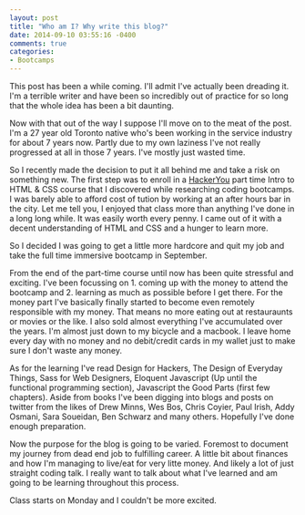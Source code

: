 ```yaml
---
layout: post
title: "Who am I? Why write this blog?"
date: 2014-09-10 03:55:16 -0400
comments: true
categories:
- Bootcamps
---
```


This post has been a while coming. I'll admit I've actually been dreading it. I'm a terrible writer and have been so incredibly out of practice for so long that the whole idea has been a bit daunting.

Now with that out of the way I suppose I'll move on to the meat of the post. I'm a 27 year old Toronto native who's been working in the service industry for about 7 years now. Partly due to my own laziness I've not really progressed at all in those 7 years. I've mostly just wasted time.

So I recently made the decision to put it all behind me and take a risk on something new. The first step was to enroll in a [HackerYou](http://www.hackeryou.com) part time Intro to HTML & CSS course that I discovered while researching coding bootcamps. I was barely able to afford cost of tution by working at an after hours bar in the city. Let me tell you, I enjoyed that class more than anything I've done in a long long while. It was easily worth every penny. I came out of it with a decent understanding of HTML and CSS and a hunger to learn more.
<!-- more -->
So I decided I was going to get a little more hardcore and quit my job and take the full time immersive bootcamp in September.

From the end of the part-time course until now has been quite stressful and exciting. I've been focussing on 1. coming up with the money to attend the bootcamp and 2. learning as much as possible before I get there. For the money part I've basically finally started to become even remotely responsible with my money. That means no more eating out at restauraunts or movies or the like. I also sold almost everything I've accumulated over the years. I'm almost just down to my bicycle and a macbook. I leave home every day with no money and no debit/credit cards in my wallet just to make sure I don't waste any money.

As for the learning I've read Design for Hackers, The Design of Everyday Things, Sass for Web Designers, Eloquent Javascript (Up until the functional programming section), Javascript the Good Parts (first few chapters). Aside from books I've been digging into blogs and posts on twitter from the likes of Drew Minns, Wes Bos, Chris Coyier, Paul Irish, Addy Osmani, Sara Soueidan, Ben Schwarz and many others. Hopefully I've done enough preparation.

Now the purpose for the blog is going to be varied. Foremost to document my journey from dead end job to fulfilling career. A little bit about finances and how I'm managing to live/eat for very litte money. And likely a lot of just straight coding talk. I really want to talk about what I've learned and am going to be learning throughout this process.

Class starts on Monday and I couldn't be more excited.
